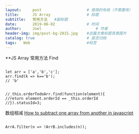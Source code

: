 ```yaml
---
layout:     post   				    # 使用的布局（不需要改）
title:      JS Array 				# 标题 
subtitle:   常用方法   #副标题
date:       2019-06-02 				# 时间
author:     Joel 						# 作者
header-img: img/post-bg-2015.jpg 	#这篇文章标题背景图片
catalog: true 						# 是否归档
tags:	Web							#标签
---
```

**JS Array 常用方法
Find
<pre><code>
let arr = ['a','b','c'];
arr.find(k => k=='b');
// 'b'
</code></pre>
<pre><code>
//_this.orderTodoArr.find(function(element){
//return element.orderId == _this.orderId
//}).statusId=3;
</code></pre>
数组相减
<a href="https://stackoverflow.com/questions/45342155/how-to-subtract-one-array-from-another-in-javascript/45342187">How to subtract one array from another in javascript</a>
<pre><code>
ArrA.filter(n => !ArrB.includes(n));
</code></pre>
